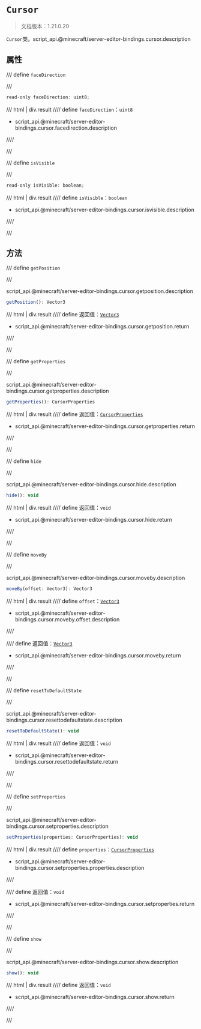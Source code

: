 # `Cursor`

> 文档版本：1.21.0.20

`Cursor`类。script_api.@minecraft/server-editor-bindings.cursor.description

## 属性

/// define
`faceDirection`


///

```js
read-only faceDirection: uint8;
```

/// html | div.result
//// define
`faceDirection`：`uint8`

- script_api.@minecraft/server-editor-bindings.cursor.facedirection.description


////

///


/// define
`isVisible`


///

```js
read-only isVisible: boolean;
```

/// html | div.result
//// define
`isVisible`：`boolean`

- script_api.@minecraft/server-editor-bindings.cursor.isvisible.description


////

///


## 方法

/// define
`getPosition`


///

script_api.@minecraft/server-editor-bindings.cursor.getposition.description

```js
getPosition(): Vector3
```

/// html | div.result
//// define
返回值：[`Vector3`](../../server/beta/vector3.md)

- script_api.@minecraft/server-editor-bindings.cursor.getposition.return


////

///


/// define
`getProperties`


///

script_api.@minecraft/server-editor-bindings.cursor.getproperties.description

```js
getProperties(): CursorProperties
```

/// html | div.result
//// define
返回值：[`CursorProperties`](./cursorproperties.md)

- script_api.@minecraft/server-editor-bindings.cursor.getproperties.return


////

///


/// define
`hide`


///

script_api.@minecraft/server-editor-bindings.cursor.hide.description

```js
hide(): void
```

/// html | div.result
//// define
返回值：`void`

- script_api.@minecraft/server-editor-bindings.cursor.hide.return


////

///


/// define
`moveBy`


///

script_api.@minecraft/server-editor-bindings.cursor.moveby.description

```js
moveBy(offset: Vector3): Vector3
```

/// html | div.result
//// define
`offset`：[`Vector3`](../../server/beta/vector3.md)

- script_api.@minecraft/server-editor-bindings.cursor.moveby.offset.description


////

//// define
返回值：[`Vector3`](../../server/beta/vector3.md)

- script_api.@minecraft/server-editor-bindings.cursor.moveby.return


////

///


/// define
`resetToDefaultState`


///

script_api.@minecraft/server-editor-bindings.cursor.resettodefaultstate.description

```js
resetToDefaultState(): void
```

/// html | div.result
//// define
返回值：`void`

- script_api.@minecraft/server-editor-bindings.cursor.resettodefaultstate.return


////

///


/// define
`setProperties`


///

script_api.@minecraft/server-editor-bindings.cursor.setproperties.description

```js
setProperties(properties: CursorProperties): void
```

/// html | div.result
//// define
`properties`：[`CursorProperties`](./cursorproperties.md)

- script_api.@minecraft/server-editor-bindings.cursor.setproperties.properties.description


////

//// define
返回值：`void`

- script_api.@minecraft/server-editor-bindings.cursor.setproperties.return


////

///


/// define
`show`


///

script_api.@minecraft/server-editor-bindings.cursor.show.description

```js
show(): void
```

/// html | div.result
//// define
返回值：`void`

- script_api.@minecraft/server-editor-bindings.cursor.show.return


////

///

